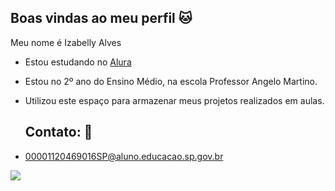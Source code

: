 ## Boas vindas ao meu perfil 🐱

Meu nome é Izabelly Alves

- Estou estudando no [Alura](https://www.alura.com.br)
- Estou no 2º ano do Ensino Médio, na escola Professor Angelo Martino.
- Utilizou este espaço para armazenar meus projetos realizados em aulas.

  ## Contato: 📧

- 00001120469016SP@aluno.educacao.sp.gov.br

 ![](https://media1.tenor.com/m/o1uYwJzsohUAAAAC/home-on-the-range-maggie.gif)
